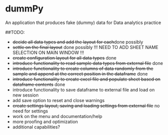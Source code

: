 # dummPy
An application that produces fake (dummy) data for Data analytics practice


##TODO:

- ~~decide all data types and add the layout for each~~done possibly
- ~~settle on the final layout~~ done possibly !!! NEED TO ADD SHEET NAME SELECTION ON MAIN WINDOW !!!
- ~~create configuration layout for all data types~~ done
- ~~introduce functionality to read sample data types from external file~~ done
- ~~introduce functionality to create columns of data randomly from the sample and append at the correct position in the dataframe~~ done
- ~~introduce functionality to create excel file and populate sheet based on dataframe contents~~ done
- introduce functionality to save dataframe to external file and load on new session
- add save option to reset and close warnings
- ~~create settings layout, saving and loading settings from external file~~ no need for settings
- work on the menu and documentation/help
- more proofing and optimization
- additional capabilities?
